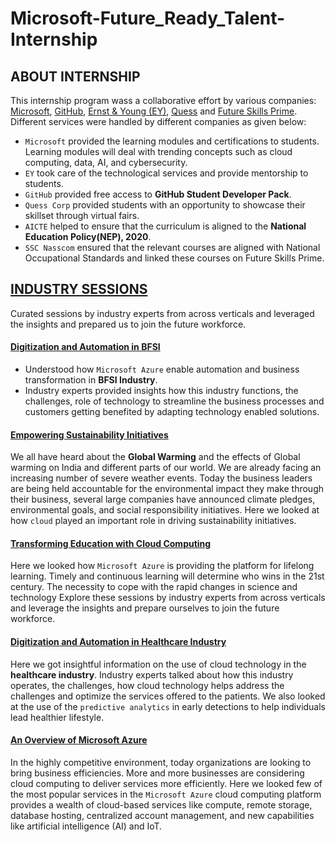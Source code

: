 # Microsoft-Future_Ready_Talent-Internship

## ABOUT INTERNSHIP
This internship program wass a collaborative effort by various companies: [Microsoft](https://github.com/microsoft), [GitHub](https://github.com/), [Ernst & Young (EY)](https://github.com/EYBlockchain), [Quess](https://www.quesscorp.com/) and [Future Skills Prime](https://futureskillsprime.in/). Different services were handled by different companies as given below:

- `Microsoft` provided the learning modules and certifications to students. Learning modules will deal with trending concepts such as cloud computing, data, AI, and cybersecurity.
- `EY` took care of the technological services and provide mentorship to students.
- `GitHub` provided free access to **GitHub Student Developer Pack**.
- `Quess Corp` provided students with an opportunity to showcase their skillset through virtual fairs.
- `AICTE` helped to ensure that the curriculum is aligned to the **National Education Policy(NEP), 2020**.
- `SSC Nasscom` ensured that the relevant courses are aligned with National Occupational Standards and linked these courses on Future Skills Prime. 


## [INDUSTRY SESSIONS](https://github.com/Neklaustares-tPtwP/Microsoft-Future_Ready_Talent-Internship/tree/master/Industry%20Sessions)

Curated sessions by industry experts from across verticals and leveraged the insights and prepared us to join the future workforce.

#### [Digitization and Automation in BFSI](https://github.com/Neklaustares-tPtwP/Microsoft-Future_Ready_Talent-Internship/tree/master/Industry%20Sessions/Digitization%20and%20Automation%20in%20BFSI)
- Understood how `Microsoft Azure` enable automation and business transformation in **BFSI Industry**. 
- Industry experts provided insights how this industry functions, the challenges, role of technology to streamline the business processes and customers getting benefited by adapting technology enabled solutions.

#### [Empowering Sustainability Initiatives](https://github.com/Neklaustares-tPtwP/Microsoft-Future_Ready_Talent-Internship/tree/master/Industry%20Sessions/Empowering%20Sustainability%20Initiatives)

We all have heard about the **Global Warming** and the effects of Global warming on India and different parts of our world. We are already facing an increasing number of severe weather events. Today the business leaders are being held accountable for the environmental impact they make through their business, several large companies have announced climate pledges, environmental goals, and social responsibility initiatives. Here we looked at how `cloud` played an important role in driving sustainability initiatives.

#### [Transforming Education with Cloud Computing](https://github.com/Neklaustares-tPtwP/Microsoft-Future_Ready_Talent-Internship/tree/master/Industry%20Sessions/Transforming%20Education%20with%20Cloud%20Computing)

Here we looked how `Microsoft Azure` is providing the platform for lifelong learning. Timely and continuous learning will determine who wins in the 21st century. The necessity to cope with the rapid changes in science and technology Explore these sessions by industry experts from across verticals and leverage the insights and prepare ourselves to join the future workforce.

#### [Digitization and Automation in Healthcare Industry](https://github.com/Neklaustares-tPtwP/Microsoft-Future_Ready_Talent-Internship/tree/master/Industry%20Sessions/Digitization%20and%20Automation%20in%20Healthcare%20Industry)

Here we got insightful information on the use of cloud technology in the **healthcare industry**. Industry experts talked about how this industry operates, the challenges, how cloud technology helps address the challenges and optimize the services offered to the patients. We also looked at the use of the `predictive analytics` in early detections to help individuals lead healthier lifestyle.

#### [An Overview of Microsoft Azure](https://github.com/Neklaustares-tPtwP/Microsoft-Future_Ready_Talent-Internship/tree/master/Industry%20Sessions/An%20Overview%20of%20Microsoft%20Azure)

In the highly competitive environment, today organizations are looking to bring business efficiencies. More and more businesses are considering cloud computing to deliver services more efficiently. Here we looked few of the most popular services in the `Microsoft Azure` cloud computing platform provides a wealth of cloud-based services like compute, remote storage, database hosting, centralized account management, and new capabilities like artificial intelligence (AI) and IoT.
